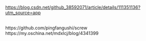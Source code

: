 https://blog.csdn.net/github_38592071/article/details/111351136?utm_source=app

<br>
https://github.com/pingfangushi/screw
<br>
https://my.oschina.net/mdxlcj/blog/4341399
<br>
